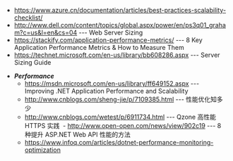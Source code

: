 - https://www.azure.cn/documentation/articles/best-practices-scalability-checklist/
- http://www.dell.com/content/topics/global.aspx/power/en/ps3q01_graham?c=us&l=en&cs=04 --- Web Server Sizing
- https://stackify.com/application-performance-metrics/ --- 8 Key Application Performance Metrics & How to Measure Them
- https://technet.microsoft.com/en-us/library/bb608286.aspx --- Server Sizing Guide

* ***Performance***
  - https://msdn.microsoft.com/en-us/library/ff649152.aspx --- Improving .NET Application Performance and Scalability
  - http://www.cnblogs.com/sheng-jie/p/7109385.html --- 性能优化知多少 
  - http://www.cnblogs.com/wetest/p/6911734.html --- Qzone 高性能 HTTPS 实践 
  - http://www.open-open.com/news/view/902c19 --- 8 种提升 ASP.NET Web API 性能的方法
  - https://www.infoq.com/articles/dotnet-performance-monitoring-optimization
